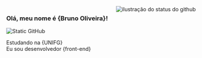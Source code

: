 <img align='right' src="https://github-readme-stats.vercel.app/api?username=1Kronovi1&show_icons=true&title_color=783c00&text_color=af552e&icon_color=783c00&bg_color=f8efd4&cache_seconds=2300" alt="ilustração do status do github">

### Olá, meu nome é {Bruno Oliveira}!

<img src="https://img.shields.io/static/v1?label=Overview&message=BRUNO&color=f8efd4&style=for-the-badge&logo=GitHub" alt="Static GitHub">

<p>Estudando na {UNIFG}<br/> Eu sou desenvolvedor {front-end}</p>
